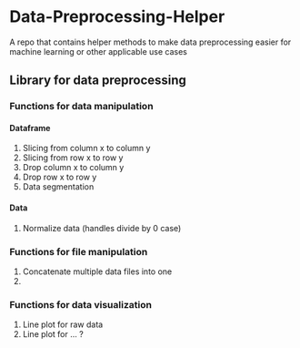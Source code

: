 # Data-Preprocessing-Helper
A repo that contains helper methods to make data preprocessing easier for machine learning or other applicable use cases

## Library for data preprocessing

### Functions for data manipulation

#### Dataframe
1. Slicing from column x to column y
2. Slicing from row x to row y
3. Drop column x to column y
4. Drop row x to row y
5. Data segmentation

#### Data
1. Normalize data (handles divide by 0 case)


### Functions for file manipulation
1. Concatenate multiple data files into one
2. 

### Functions for data visualization
1. Line plot for raw data
2. Line plot for ... ?
